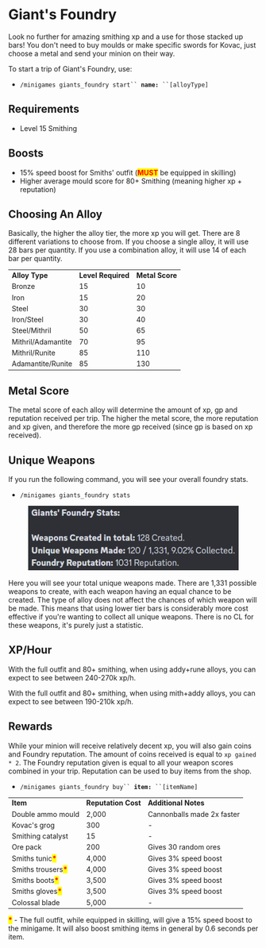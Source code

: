 # Giant's Foundry

Look no further for amazing smithing xp and a use for those stacked up bars! You don't need to buy moulds or make specific swords for Kovac, just choose a metal and send your minion on their way.

To start a trip of Giant's Foundry, use:

* `/minigames giants_foundry start`` `**`name:`**` ``[alloyType]`

## Requirements

* Level 15 Smithing

## Boosts

* 15% speed boost for Smiths' outfit (<mark style="color:red;">**MUST**</mark> be equipped in skilling)
* Higher average mould score for 80+ Smithing (meaning higher xp + reputation)

## Choosing An Alloy

Basically, the higher the alloy tier, the more xp you will get. There are 8 different variations to choose from. If you choose a single alloy, it will use 28 bars per quantity. If you use a combination alloy, it will use 14 of each bar per quantity.

|                    |                    |                 |
| ------------------ | ------------------ | --------------- |
| **Alloy Type**     | **Level Required** | **Metal Score** |
| Bronze             | 15                 | 10              |
| Iron               | 15                 | 20              |
| Steel              | 30                 | 30              |
| Iron/Steel         | 30                 | 40              |
| Steel/Mithril      | 50                 | 65              |
| Mithril/Adamantite | 70                 | 95              |
| Mithril/Runite     | 85                 | 110             |
| Adamantite/Runite  | 85                 | 130             |

## Metal Score

The metal score of each alloy will determine the amount of xp, gp and reputation received per trip. The higher the metal score, the more reputation and xp given, and therefore the more gp received (since gp is based on xp received).

## Unique Weapons

If you run the following command, you will see your overall foundry stats.

* `/minigames giants_foundry stats`

<figure><img src="../../.gitbook/assets/image (11).png" alt=""><figcaption></figcaption></figure>

Here you will see your total unique weapons made. There are 1,331 possible weapons to create, with each weapon having an equal chance to be created. The type of alloy does not affect the chances of which weapon will be made. This means that using lower tier bars is considerably more cost effective if you're wanting to collect all unique weapons. There is no CL for these weapons, it's purely just a statistic.

## XP/Hour

With the full outfit and 80+ smithing, when using addy+rune alloys, you can expect to see between 240-270k xp/h.&#x20;

With the full outfit and 80+ smithing, when using mith+addy alloys, you can expect to see between 190-210k xp/h.

## Rewards

While your minion will receive relatively decent xp, you will also gain coins and Foundry reputation. The amount of coins received is equal to `xp gained * 2`. The Foundry reputation given is equal to all your weapon scores combined in your trip. Reputation can be used to buy items from the shop.

* `/minigames giants_foundry buy`` `**`item:`**` ``[itemName]`

|                                                       |                     |                            |
| ----------------------------------------------------- | ------------------- | -------------------------- |
| **Item**                                              | **Reputation Cost** | **Additional Notes**       |
| Double ammo mould                                     | 2,000               | Cannonballs made 2x faster |
| Kovac's grog                                          | 300                 | -                          |
| Smithing catalyst                                     | 15                  | -                          |
| Ore pack                                              | 200                 | Gives 30 random ores       |
| Smiths tunic<mark style="color:red;">**\***</mark>    | 4,000               | Gives 3% speed boost       |
| Smiths trousers<mark style="color:red;">**\***</mark> | 4,000               | Gives 3% speed boost       |
| Smiths boots<mark style="color:red;">**\***</mark>    | 3,500               | Gives 3% speed boost       |
| Smiths gloves<mark style="color:red;">**\***</mark>   | 3,500               | Gives 3% speed boost       |
| Colossal blade                                        | 5,000               | -                          |

<mark style="color:red;">**\***</mark> - The full outfit, while equipped in skilling, will give a 15% speed boost to the minigame. It will also boost smithing items in general by 0.6 seconds per item.

